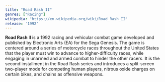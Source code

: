 ```yaml
---
title: "Road Rash II"
genres: ["Racing"]
wikipedia: "https://en.wikipedia.org/wiki/Road_Rash_II"
release: '1992'
---
```

**Road Rash II** is a 1992 racing and vehicular combat game developed and published by Electronic Arts (EA) for the Sega Genesis. The game is centered around a series of motorcycle races throughout the United States that the player must win to advance to higher-difficulty races, while engaging in unarmed and armed combat to hinder the other racers. It is the second installment in the Road Rash series and introduces a split-screen two-player mode for competing human players, nitrous oxide charges on certain bikes, and chains as offensive weapons. 